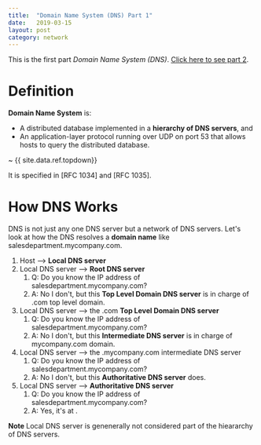```yaml
---
title:  "Domain Name System (DNS) Part 1"
date:   2019-03-15
layout: post
category: network
---
```

This is the first part *Domain Name System (DNS)*. [Click here to see part 2](/network/2019/03/17/dns-2.html).

# Definition 
**Domain Name System** is:
  * A distributed database implemented in a **hierarchy of DNS servers**, and 
  * An application-layer protocol running over UDP on port 53 that allows hosts to query the distributed database. 

~ {{ site.data.ref.topdown}}

It is specified in [RFC 1034] and [RFC 1035].

# How DNS Works

DNS is not just any one DNS server but a network of DNS servers. Let's look at how the DNS resolves a **domain name** like salesdepartment.mycompany.com.

  1. Host --> **Local DNS server**
  2. Local DNS server --> **Root DNS server**
     1. Q: Do you know the IP address of salesdepartment.mycompany.com?
     2. A: No I don't, but this **Top Level Domain DNS server** is in charge of .com top level domain.
  3. Local DNS server --> the .com **Top Level Domain DNS server**
     1. Q: Do you know the IP address of salesdepartment.mycompany.com?
     2. A: No I don't, but this **Intermediate DNS server** is in charge of mycompany.com domain.
  4. Local DNS server --> the .mycompany.com intermediate DNS server
     1. Q: Do you know the IP address of salesdepartment.mycompany.com?
     2. A: No I don't, but this **Authoritative DNS server** does.
  5. Local DNS server --> **Authoritative DNS server**
     1. Q: Do you know the IP address of salesdepartment.mycompany.com?
     2. A: Yes, it's at <some-IP-address>.

**Note** Local DNS server is genenerally not considered part of the hieararchy of DNS servers.
